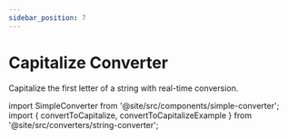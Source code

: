 ```yaml
---
sidebar_position: 7
---
```


# Capitalize Converter

Capitalize the first letter of a string with real-time conversion.

import SimpleConverter from '@site/src/components/simple-converter';
import { convertToCapitalize, convertToCapitalizeExample } from '@site/src/converters/string-converter';

<SimpleConverter
  conversion={convertToCapitalize}
  placeholder="Enter text to capitalize first letter..."
  language="text"
  exampleInput={convertToCapitalizeExample.input}
  showPreview={true}
  previewMode="inline"
/>
